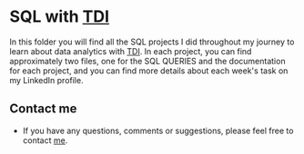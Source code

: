 # SQL with [TDI](https://www.linkedin.com/company/thedata-initiative-tdi/)

In this folder you will find all the SQL projects I did throughout my journey to learn about data analytics with [TDI](https://www.linkedin.com/company/thedata-initiative-tdi/). In each project, you can find approximately two files, one for the SQL QUERIES and the documentation for each project, and you can find more details about each week's task on my LinkedIn profile.

## Contact me
- If you have any questions, comments or suggestions, please feel free to contact [me](https://linktr.ee/kareem.shaaban).
